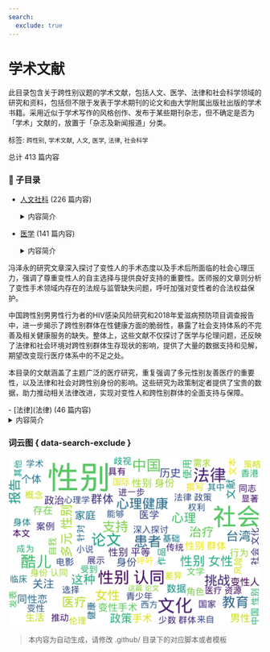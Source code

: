 ```yaml
---
search:
  exclude: true
---
```



# 学术文献

此目录包含关于跨性别议题的学术文献，包括人文、医学、法律和社会科学领域的研究和资料，包括但不限于发表于学术期刊的论文和由大学附属出版社出版的学术书籍。采用近似于学术写作的风格创作、发布于某些期刊杂志，但不确定是否为「学术」文献的，放置于「杂志及新闻报道」分类。


标签: `跨性别`, `学术文献`, `人文`, `医学`, `法律`, `社会科学`


总计 413 篇内容


### 📁 子目录

- [人文社科](人文社科) (226 篇内容)
  <details><summary>内容简介</summary>

  该目录下收录了与跨性别相关的社会科学研究文献，包括对跨性别群体的社会分析、文化研究以及相关的理论探讨。这些文献旨在提升对跨性别群体生活现状的理解与关注。
  </details>
- [医学](医学) (141 篇内容)
  <details><summary>内容简介</summary>

  该目录包含了多篇与跨性别和变性医疗相关的学术文献，主要涉及变性人与其所在社会的医疗、法律、伦理等多方面的互动与现状。这些研究揭示了跨性别群体在医疗过程中所遭遇的诸多挑战，包括医疗服务的质量、社会歧视、法律支持缺失等问题，强调了人性化医疗的重要性与必要性。

冯泽永的研究文章深入探讨了变性人的手术态度以及手术后所面临的社会心理压力，强调了尊重变性人的自主选择与提供良好支持的重要性。医师报的文章则分析了变性手术领域内存在的法规与监管缺失问题，呼吁加强对变性者的合法权益保护。

中国跨性别男男性行为者的HIV感染风险研究和2018年爱滋病预防项目调查报告中，进一步揭示了跨性别群体在性健康方面的脆弱性，暴露了社会支持体系的不完善及相关健康服务的缺失。整体上，这些文献不仅探讨了医学与伦理问题，还反映了法律和社会环境对跨性别群体生存现状的影响，提供了大量的数据支持和见解，期望改变现行医疗体系中的不足之处。

本目录的文献涵盖了主题广泛的医疗研究，重复强调了多元性别友善医疗的重要性，以及法律和社会对跨性别身份的影响。这些研究为政策制定者提供了宝贵的数据，助力推动相关法律改进，实现对变性人和跨性别群体的全面支持与保障。
  </details>
- [法律](法律) (46 篇内容)
  <details><summary>内容简介</summary>

  本目录主要收录与中国多元性别及法律相关的学术文献，涵盖变性人群体的法律地位、婚姻权利及社会保护等多方面议题。例如，其中包括陆俊杰的《性别选择与法律的回应》，该文章探讨了性别选择权的法律保护及变性人权益的确认；官晓薇的论文则分析了台湾在同志人权保障方面的发展与法律变迁，特别是在婚姻平权方面的重要进展；同时《2021年中国跨性别权利公众舆论报告》提供了中国跨性别者在公众认知与社会接受度方面的具体数据，揭示了跨性别者在职场及家庭中的现状及挑战。这部分资料不仅为研究多元性别提供了法律视角，同时也反映了社会对性别认同及权利保障的变化与期待。通过对跨性别者的生存现状进行深入分析，这些文献强调了法律与政策制定的必要性，以促进更广泛的性别认同与社会接纳。
  </details>



### 词云图 { data-search-exclude }

![./学术文献摘要词云图](abstracts_wordcloud.png)


> 本内容为自动生成，请修改 .github/ 目录下的对应脚本或者模板

